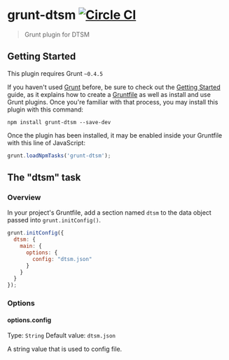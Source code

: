 # grunt-dtsm [![Circle CI](https://circleci.com/gh/vvakame/grunt-dtsm.png?style=badge)](https://circleci.com/gh/vvakame/grunt-dtsm)

> Grunt plugin for DTSM

## Getting Started
This plugin requires Grunt `~0.4.5`

If you haven't used [Grunt](http://gruntjs.com/) before, be sure to check out the [Getting Started](http://gruntjs.com/getting-started) guide, as it explains how to create a [Gruntfile](http://gruntjs.com/sample-gruntfile) as well as install and use Grunt plugins. Once you're familiar with that process, you may install this plugin with this command:

```shell
npm install grunt-dtsm --save-dev
```

Once the plugin has been installed, it may be enabled inside your Gruntfile with this line of JavaScript:

```js
grunt.loadNpmTasks('grunt-dtsm');
```

## The "dtsm" task

### Overview
In your project's Gruntfile, add a section named `dtsm` to the data object passed into `grunt.initConfig()`.

```js
grunt.initConfig({
  dtsm: {
    main: {
      options: {
        config: "dtsm.json"
      }
    }
  }
});
```

### Options

#### options.config
Type: `String`
Default value: `dtsm.json`

A string value that is used to config file.
